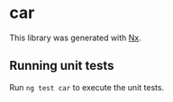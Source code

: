 # car

This library was generated with [Nx](https://nx.dev).

## Running unit tests

Run `ng test car` to execute the unit tests.
